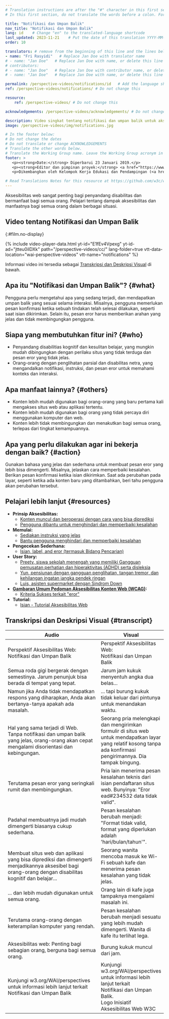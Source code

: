 ```yaml
---
# Translation instructions are after the "#" character in this first section. They are comments that do not show up in the web page. You do not need to translate the instructions after "#".
# In this first section, do not translate the words before a colon. For example, do not translate "title:". Do translate the text after "title:"

title: "Notifikasi dan Umpan Balik"
nav_title: "Notifikasi dan Umpan Balik"
lang: id    # Change "en" to the translated-language shortcode
last_updated: 2023-11-21    # Put the date of this translation YYYY-MM-DD (with month in the middle)
order: 10

translators: # remove from the beginning of this line and the lines below: "# " (the hash sign and the space)
- name: "Fri Rasyidi"   # Replace Jan Doe with translator name
# - name: "Jan Doe"   # Replace Jan Doe with name, or delete this line if not multiple translators
# contributors:
# - name: "Jan Doe"   # Replace Jan Doe with contributor name, or delete this line if none
# - name: "Jan Doe"   # Replace Jan Doe with name, or delete this line if not multiple contributors

permalink: /perspective-videos/notifications/id   # Add the language shortcode to the end, with no slash at the end. For example /path/to/file/fr
ref: /perspective-videos/notifications/ # Do not change this

resource:
    ref: /perspective-videos/ # Do not change this

acknowledgements: /perspective-videos/acknowledgements/ # Do not change this

description: Video singkat tentang notifikasi dan umpan balik untuk aksesibilitas web - apa itu, siapa yang membutuhkannya, dan apa yang perlu dilakukan agar bekerja dengan semestinya.
image: /perspective-videos/img/notifications.jpg

# In the footer below:
# Do not change the dates
# Do not translate or change ACKNOWLEDGEMENTS
# Translate the other words below.
# Translate the Working Group name. Leave the Working Group acronym in English.
footer: >
   <p><strong>Date:</strong> Diperbarui 23 Januari 2019.</p>
   <p><strong>Editor dan pimpinan proyek:</strong> <a href="https://www.w3.org/People/shadi">Shadi Abou-Zahra</a>. ACKNOWLEDGEMENTS daftar kontributor.</p>
   <p>Dikembangkan oleh Kelompok Kerja Edukasi dan Pendampingan (<a href="http://www.w3.org/WAI/EO/">EOWG</a>). Dikembangkan sebagai bagian dari <a href="https://www.w3.org/WAI/DEV/">proyek WAI-DEV</a>, didanai bersama oleh European Commission. Diperbarui sebagai bagian dari <a href="https://www.w3.org/WAI/DEV/">Proyek Perluasan Akses WAI</a>, didukung oleh Ford Foundation.</p>

# Read Translations Notes for this resource at https://github.com/w3c/wai-perspective-videos#readme
---
```


Aksesibilitas web sangat penting bagi penyandang disabilitas dan bermanfaat bagi semua orang. Pelajari tentang dampak aksesibilitas dan manfaatnya bagi semua orang dalam berbagai situasi.

## Video tentang Notifikasi dan Umpan Balik
{:#film.no-display}

{% include video-player-data.html
    yt-id="E1fEv4Vpexg"
    yt-id-ad="jtteu0ilDXk"
    path="/perspective-videos/cc/"
    lang-folder=true
    vtt-data-location="wai-perspective-videos"
    vtt-name="notifications"
%}

Informasi video ini tersedia sebagai [Transkripsi dan Deskripsi Visual](#transcript) di bawah.

Apa itu "Notifikasi dan Umpan Balik"? {#what}
-------------------------------------

Pengguna perlu mengetahui apa yang sedang terjadi, dan mendapatkan umpan balik yang sesuai selama interaksi. Misalnya, pengguna memerlukan pesan konfirmasi ketika sebuah tindakan telah selesai dilakukan, seperti saat isian dikirimkan. Selain itu, pesan eror harus memberikan arahan yang jelas dan tidak membingungkan pengguna.

Siapa yang membutuhkan fitur ini? {#who}
----------------------------

-   Penyandang disabilitias kognitif dan kesulitan belajar, yang mungkin mudah dibingungkan dengan perilaku situs yang tidak terduga dan pesan eror yang tidak jelas.
-   Orang-orang dengan penglihatan parsial dan disabilitas netra, yang mengandalkan notifikasi, instruksi, dan pesan eror untuk memahami konteks dan interaksi.

Apa manfaat lainnya? {#others}
---------------------------------

-   Konten lebih mudah digunakan bagi orang-orang yang baru pertama kali mengakses situs web atau aplikasi tertentu.
-   Konten lebih mudah digunakan bagi orang yang tidak percaya diri menggunakan komputer dan web.
-   Konten lebih tidak membingungkan dan menakutkan bagi semua orang, terlepas dari tingkat kemampuannya.

Apa yang perlu dilakukan agar ini bekerja dengan baik? {#action}
--------------------------------------

Gunakan bahasa yang jelas dan sederhana untuk membuat pesan eror yang lebih bisa dimengerti. Misalnya, jelaskan cara memperbaiki kesalahan. Berikan pesan konfirmasi ketika isian dikirimkan. Saat ada perubahan pada layar, seperti ketika ada konten baru yang ditambahkan, beri tahu pengguna akan perubahan tersebut.

Pelajari lebih lanjut {#resources}
----------

-   **Prinsip Aksesibilitas:**
    -   [Konten muncul dan beroperasi dengan cara yang bisa diprediksi](/fundamentals/accessibility-principles/#predictable)
    -   [Pengguna dibantu untuk menghindari dan memperbaiki kesalahan](/fundamentals/accessibility-principles/#tolerant)
-   **Memulai:**
    -   [Sediakan instruksi yang jelas](/tips/writing/#provide-clear-instructions)
    -   [Bantu pengguna menghindari dan memperbaiki kesalahan](/tips/developing/#help-users-avoid-and-correct-mistakes)
-   **Pengecekan Sederhana:**
    -   [Isian, label, and eror (termasuk Bidang Pencarian)](/test-evaluate/preliminary/#forms)
-   **User Story:**
    -   [Preety, siswa sekolah menengah yang memiliki Gangguan pemusatan perhatian dan hiperaktivitas (ADHD) serta disleksia](/people-use-web/user-stories/#classroomstudent)
    -   [Yun, pensiunan dengan gangguan penglihatan, tangan tremor, dan kehilangan ingatan jangka pendek ringan](/people-use-web/user-stories/#retiree)
    -   [Luis, asisten supermarket dengan Sindrom Down](/people-use-web/user-stories/#supermarketassistant)
-   **[Gambaran Umum Pedoman Aksesibilitas Konten Web (WCAG)](/standards-guidelines/wcag/):**
    -   [Kriteria Sukses terkait "eror"](https://www.w3.org/WAI/WCAG21/quickref/?tags=errors)
-   **Tutorial:**
    -   [Isian - Tutorial Aksesibilitas Web](/tutorials/)

## Transkripsi dan Deskripsi Visual {#transcript}

<table>
  <thead>
    <tr>
      <th width="65%">Audio</th>
      <th>Visual</th>
    </tr>
  </thead>
  <tbody>
    <tr>
      <td>Perspektif Aksesibilitas Web: Notifikasi dan Umpan Balik</td>
      <td>Perspektif Aksesibilitas Web:<br>
        Notifikasi dan Umpan Balik</td>
    </tr>
    <tr>
      <td>Semua roda gigi bergerak dengan semestinya. Jarum penunjuk bisa berada di tempat yang tepat.</td>
      <td>Jarum jam kukuk menyentuh angka dua belas...</td>
    </tr>
    <tr>
      <td> Namun jika Anda tidak mendapatkan respons yang diharapkan, Anda akan bertanya-tanya apakah ada masalah.<br></td>
      <td>... tapi burung kukuk tidak keluar dari pintunya untuk menandakan waktu.</td>
    </tr>
    <tr>
      <td>Hal yang sama terjadi di Web.<br>
        Tanpa notifikasi dan umpan balik yang jelas, orang-orang akan cepat mengalami disorientasi dan kebingungan.<br></td>
      <td>Seorang pria melengkapi dan mengirimkan formulir di situs web untuk mendapatkan layar yang relatif kosong tanpa ada konfirmasi pengirimannya. Dia tampak bingung.</td>
    </tr>
    <tr>
      <td>Terutama pesan eror yang seringkali rumit dan membingungkan.<br></td>
      <td>Pria lain menerima pesan kesalahan teknis dari isian pendaftaran situs web. Bunyinya: &quot;Eror ead#234532 data tidak valid&quot;.</td>
    </tr>
    <tr>
      <td>Padahal membuatnya jadi mudah dimengerti biasanya cukup sederhana.<br></td>
      <td>Pesan kesalahan berubah menjadi: &quot;Format tidak valid, format yang diperlukan adalah 'hari/bulan/tahun'&quot;.</td>
    </tr>
    <tr>
      <td>Membuat situs web dan aplikasi yang bisa diprediksi dan dimengerti menjadikannya aksesibel bagi orang-orang dengan disabilitas kognitif dan belajar...<br></td>
      <td>Seorang wanita mencoba masuk ke Wi-Fi sebuah kafe dan menerima pesan kesalahan yang tidak jelas.</td>
    </tr>
    <tr>
      <td>... dan lebih mudah digunakan untuk semua orang.<br></td>
      <td>Orang lain di kafe juga tampaknya mengalami masalah ini.</td>
    </tr>
    <tr>
      <td>Terutama orang-orang dengan keterampilan komputer yang rendah.<br></td>
      <td>Pesan kesalahan berubah menjadi sesuatu yang lebih mudah dimengerti. Wanita di kafe itu terlihat lega.</td>
    </tr>
    <tr>
      <td>Aksesibilitas web: Penting bagi sebagian orang, berguna bagi semua orang.</td>
      <td>Burung kukuk muncul dari jam.</td>
    </tr>
    <tr>
      <td>Kunjungi w3.org/WAI/perspectives untuk informasi lebih lanjut terkait Notifikasi dan Umpan Balik</td>
      <td>Kunjungi<br>
        w3.org/WAI/perspectives<br>
        untuk informasi lebih lanjut terkait<br>
        Notifikasi dan Umpan Balik.<br>
        Logo Inisiatif Aksesibilitas Web W3C</td>
    </tr>
  </tbody>
</table>
